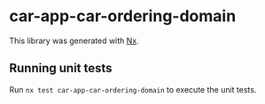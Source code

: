 # car-app-car-ordering-domain

This library was generated with [Nx](https://nx.dev).

## Running unit tests

Run `nx test car-app-car-ordering-domain` to execute the unit tests.
